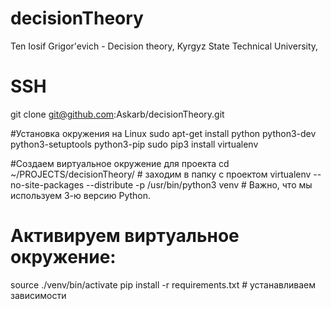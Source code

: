 # decisionTheory
Ten Iosif Grigor'evich - Decision theory, Kyrgyz State Technical University,  

# SSH
git clone git@github.com:Askarb/decisionTheory.git


#Установка окружения на Linux
sudo apt-get install python  python3-dev  python3-setuptools  python3-pip
sudo pip3 install virtualenv


#Создаем виртуальное окружение для проекта
cd ~/PROJECTS/decisionTheory/ # заходим в папку с проектом
virtualenv --no-site-packages --distribute -p /usr/bin/python3 venv  # Важно, что мы используем 3-ю версию Python.


# Активируем виртуальное окружение:
source ./venv/bin/activate
pip install -r requirements.txt # устанавливаем зависимости


